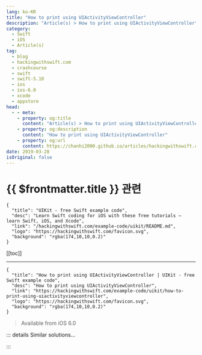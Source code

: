 ```yaml
---
lang: ko-KR
title: "How to print using UIActivityViewController"
description: "Article(s) > How to print using UIActivityViewController"
category:
  - Swift
  - iOS
  - Article(s)
tag: 
  - blog
  - hackingwithswift.com
  - crashcourse
  - swift
  - swift-5.10
  - ios
  - ios-6.0
  - xcode
  - appstore
head:
  - - meta:
    - property: og:title
      content: "Article(s) > How to print using UIActivityViewController"
    - property: og:description
      content: "How to print using UIActivityViewController"
    - property: og:url
      content: https://chanhi2000.github.io/articles/hackingwithswift.com/example-code/uikit/how-to-print-using-uiactivityviewcontroller.html
date: 2019-03-28
isOriginal: false
---
```


# {{ $frontmatter.title }} 관련

```component VPCard
{
  "title": "UIKit - free Swift example code",
  "desc": "Learn Swift coding for iOS with these free tutorials – learn Swift, iOS, and Xcode",
  "link": "/hackingwithswift.com/example-code/uikit/README.md",
  "logo": "https://hackingwithswift.com/favicon.svg",
  "background": "rgba(174,10,10,0.2)"
}
```

[[toc]]

---

```component VPCard
{
  "title": "How to print using UIActivityViewController | UIKit - free Swift example code",
  "desc": "How to print using UIActivityViewController",
  "link": "https://hackingwithswift.com/example-code/uikit/how-to-print-using-uiactivityviewcontroller",
  "logo": "https://hackingwithswift.com/favicon.svg",
  "background": "rgba(174,10,10,0.2)"
}
```

> Available from iOS 6.0

<!-- TODO: 작성 -->

<!--
Printing in iOS used to be done using `UIPrintInteractionController`, and, while that still works, it has a much better replacement in the form of `UIActivityViewController`. This new class is responsible for taking a wide variety of actions of which printing is just one, but users can also tweet, post to Facebook, send by email, and any other action that has been registered by another app.

If you have a `UIImage` you want to print, you can just pass it in. If you want to print text, you can wrap it inside an `NSAttributedString` with some formatting, then place that inside a `UISimpleTextPrintFormatter` object, then print *that* – iOS automatically takes care of pagination, margins and more.

Below are two example functions that print an image and some text to help get you started:

```swift
func share(image: UIImage) {
    let vc = UIActivityViewController(activityItems: [image], applicationActivities: [])
    present(vc, animated: true)
}

func share(text: String) {
    let attrs = [NSAttributedString.Key.font: UIFont.systemFont(ofSize: 72), NSAttributedString.Key.foregroundColor: UIColor.red]
    let str = NSAttributedString(string: text, attributes: attrs)
    let print = UISimpleTextPrintFormatter(attributedText: str)

    let vc = UIActivityViewController(activityItems: [print], applicationActivities: nil)
    present(vc, animated: true)
}
```

-->

::: details Similar solutions…

<!--
/example-code/language/how-to-print-debug-text-in-swift">How to print debug text in Swift 
/example-code/uikit/how-to-share-content-with-uiactivityviewcontroller">How to share content with UIActivityViewController 
/quick-start/concurrency/how-to-use-mainactor-to-run-code-on-the-main-queue">How to use @MainActor to run code on the main queue 
/quick-start/swiftui/how-to-create-multi-column-lists-using-table">How to create multi-column lists using Table 
/quick-start/swiftui/swiftui-tips-and-tricks">SwiftUI tips and tricks</a>
-->

:::


